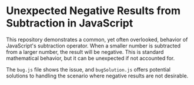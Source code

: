 # Unexpected Negative Results from Subtraction in JavaScript
This repository demonstrates a common, yet often overlooked, behavior of JavaScript's subtraction operator.  When a smaller number is subtracted from a larger number, the result will be negative. This is standard mathematical behavior, but it can be unexpected if not accounted for.

The `bug.js` file shows the issue, and `bugSolution.js` offers potential solutions to handling the scenario where negative results are not desirable.
